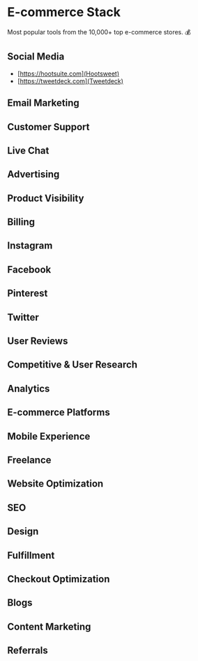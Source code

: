 # E-commerce Stack
Most popular tools from the 10,000+ top e-commerce stores. 💰

## Social Media

* [https://hootsuite.com](Hootsweet)
* [https://tweetdeck.com](Tweetdeck)

## Email Marketing

## Customer Support

## Live Chat

## Advertising

## Product Visibility

## Billing

## Instagram

## Facebook

## Pinterest

## Twitter

## User Reviews

## Competitive & User Research

## Analytics

## E-commerce Platforms

## Mobile Experience

## Freelance

## Website Optimization

## SEO

## Design

## Fulfillment

## Checkout Optimization

## Blogs

## Content Marketing

## Referrals
